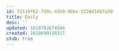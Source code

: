 ```yaml
---
id: 71510f62-7d9c-43b9-90be-5226d16b7a30
title: Daily
desc: ''
updated: 1618702674504
created: 1618699110317
stub: true
---
```


